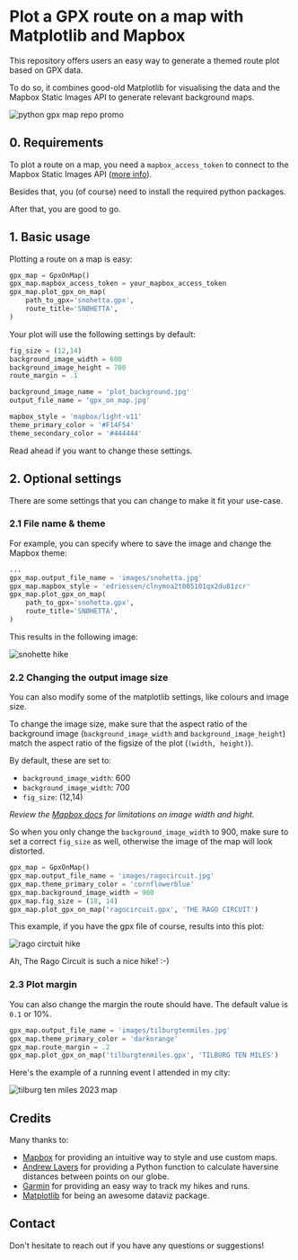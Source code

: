 # Plot a GPX route on a map with Matplotlib and Mapbox

This repository offers users an easy way to generate a themed route plot based on GPX data.

To do so, it combines good-old Matplotlib for visualising the data and the Mapbox Static Images API to generate relevant background maps.

![python gpx map repo promo](images/python-gpx-map-repo-promo.png)

## 0. Requirements

To plot a route on a map, you need a `mapbox_access_token` to connect to the Mapbox Static Images API ([more info](https://docs.mapbox.com/api/maps/static-images/)).

Besides that, you (of course) need to install the required python packages.

After that, you are good to go.

## 1. Basic usage

Plotting a route on a map is easy:

``````python
gpx_map = GpxOnMap()
gpx_map.mapbox_access_token = your_mapbox_access_token
gpx_map.plot_gpx_on_map(
    path_to_gpx='snohetta.gpx',
    route_title='SNØHETTA',
)
``````

Your plot will use the following settings by default:

```python
fig_size = (12,14)
background_image_width = 600
background_image_height = 700
route_margin = .1

background_image_name = 'plot_background.jpg'
output_file_name = 'gpx_on_map.jpg'

mapbox_style = 'mapbox/light-v11'
theme_primary_color = '#F14F54'
theme_secondary_color = '#444444'
```

Read ahead if you want to change these settings.

## 2. Optional settings

There are some settings that you can change to make it fit your use-case.

### 2.1 File name & theme

For example, you can specify where to save the image and change the Mapbox theme:

`````` python
...
gpx_map.output_file_name = 'images/snohetta.jpg'
gpx_map.mapbox_style = 'edriessen/clnymoa2t005101qx2du81zcr'
gpx_map.plot_gpx_on_map(
    path_to_gpx='snohetta.gpx',
    route_title='SNØHETTA',
)
``````

This results in the following image:

![snohette hike](images/snohetta.jpg)

### 2.2 Changing the output image size

You can also modify some of the matplotlib settings, like colours and image size.

To change the image size, make sure that the aspect ratio of the background image (`background_image_width` and `background_image_height`) match the aspect ratio of the figsize of the plot (`(width, height)`).

By default, these are set to:

- `background_image_width`: 600
- `background_image_width`: 700
- `fig_size`:  (12,14)

*Review the [Mapbox docs](https://docs.mapbox.com/api/maps/static-images/) for limitations on image width and hight.*

So when you only change the `background_image_width` to 900, make sure to set a correct `fig_size` as well, otherwise the image of the map will look distorted.

```python
gpx_map = GpxOnMap()
gpx_map.output_file_name = 'images/ragocircuit.jpg'
gpx_map.theme_primary_color = 'cornflowerblue'
gpx_map.background_image_width = 900
gpx_map.fig_size = (18, 14)
gpx_map.plot_gpx_on_map('ragocircuit.gpx', 'THE RAGO CIRCUIT')
```

This example, if you have the gpx file of course, results into this plot:

![rago circtuit hike](images/ragocircuit.jpg)

Ah, The Rago Circuit is such a nice hike! :-)

### 2.3 Plot margin

You can also change the margin the route should have. The default value is `0.1` or 10%.

````` python
gpx_map.output_file_name = 'images/tilburgtenmiles.jpg'
gpx_map.theme_primary_color = 'darkorange'
gpx_map.route_margin = .2
gpx_map.plot_gpx_on_map('tilburgtenmiles.gpx', 'TILBURG TEN MILES')
`````

Here's the example of a running event I attended in my city:

![tilburg ten miles 2023 map](images/tilburgtenmiles.jpg)

## Credits

Many thanks to:

- [Mapbox](https://www.mapbox.com/) for providing an intuitive way to style and use custom maps.
- [Andrew Lavers](https://stackoverflow.com/questions/53697724/getting-distance-from-longitude-and-latitude-using-haversines-distance-formula) for providing a Python function to calculate haversine distances between points on our globe.
- [Garmin](https://www.garmin.com/nl-NL/) for providing an easy way to track my hikes and runs.  
- [Matplotlib](https://matplotlib.org/) for being an awesome dataviz package.

## Contact

Don't hesitate to reach out if you have any questions or suggestions!

